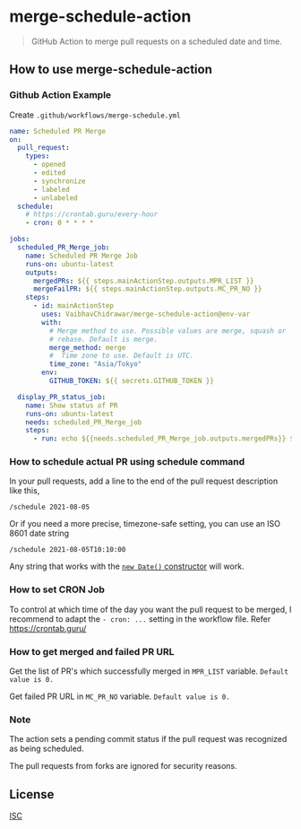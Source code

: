 # merge-schedule-action

> GitHub Action to merge pull requests on a scheduled date and time.

## How to use merge-schedule-action

### Github Action Example

Create `.github/workflows/merge-schedule.yml`

```yml
name: Scheduled PR Merge
on:
  pull_request:
    types:
      - opened
      - edited
      - synchronize
      - labeled
      - unlabeled
  schedule:
    # https://crontab.guru/every-hour
    - cron: 0 * * * *

jobs:
  scheduled_PR_Merge_job:
    name: Scheduled PR Merge Job
    runs-on: ubuntu-latest
    outputs:
      mergedPRs: ${{ steps.mainActionStep.outputs.MPR_LIST }}
      mergeFailPR: ${{ steps.mainActionStep.outputs.MC_PR_NO }}
    steps:
      - id: mainActionStep
        uses: VaibhavChidrawar/merge-schedule-action@env-var
        with:
          # Merge method to use. Possible values are merge, squash or
          # rebase. Default is merge.
          merge_method: merge
          #  Time zone to use. Default is UTC.
          time_zone: "Asia/Tokyo"
        env:
          GITHUB_TOKEN: ${{ secrets.GITHUB_TOKEN }}

  display_PR_status_job:
    name: Show status of PR
    runs-on: ubuntu-latest
    needs: scheduled_PR_Merge_job
    steps:
      - run: echo ${{needs.scheduled_PR_Merge_job.outputs.mergedPRs}} ${{needs.scheduled_PR_Merge_job.outputs.mergeFailPR}}
```

### How to schedule actual PR using schedule command

In your pull requests, add a line to the end of the pull request description like this,

```
/schedule 2021-08-05
```

Or if you need a more precise, timezone-safe setting, you can use an ISO 8601 date string

```
/schedule 2021-08-05T10:10:00
```

Any string that works with the [`new Date()` constructor](https://developer.mozilla.org/en-US/docs/Web/JavaScript/Reference/Global_Objects/Date/Date) will work.

### How to set CRON Job

To control at which time of the day you want the pull request to be merged, I recommend to adapt the `- cron: ...` setting in the workflow file. Refer https://crontab.guru/

### How to get merged and failed PR URL

Get the list of PR's which successfully merged in `MPR_LIST` variable. `Default value is 0.`

Get failed PR URL in `MC_PR_NO` variable. `Default value is 0.`

### Note

The action sets a pending commit status if the pull request was recognized as being scheduled.

The pull requests from forks are ignored for security reasons.

## License

[ISC](LICENSE)
